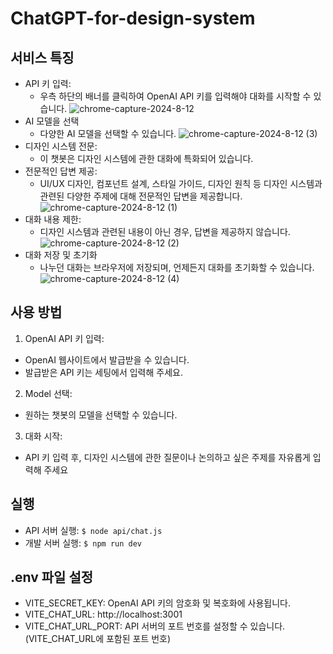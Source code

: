 # ChatGPT-for-design-system

## 서비스 특징
- API 키 입력: 
  - 우측 하단의 배너를 클릭하여 OpenAI API 키를 입력해야 대화를 시작할 수 있습니다.
    ![chrome-capture-2024-8-12](https://github.com/user-attachments/assets/5a4302e2-bbfe-4260-943c-c65777cf83e2)
- AI 모델을 선택
  - 다양한 AI 모델을 선택할 수 있습니다.
    ![chrome-capture-2024-8-12 (3)](https://github.com/user-attachments/assets/2d5c81e6-ba0b-4471-a5df-3a2f029c406d)
- 디자인 시스템 전문:
  - 이 챗봇은 디자인 시스템에 관한 대화에 특화되어 있습니다.
- 전문적인 답변 제공: 
  - UI/UX 디자인, 컴포넌트 설계, 스타일 가이드, 디자인 원칙 등 디자인 시스템과 관련된 다양한 주제에 대해 전문적인 답변을 제공합니다.
  ![chrome-capture-2024-8-12 (1)](https://github.com/user-attachments/assets/b42a4bd4-8af6-422c-82b3-9f69e6be2f8f)
- 대화 내용 제한: 
  - 디자인 시스템과 관련된 내용이 아닌 경우, 답변을 제공하지 않습니다.
  ![chrome-capture-2024-8-12 (2)](https://github.com/user-attachments/assets/672d89e2-c0fb-4caf-9ea2-04fd1fdef16b)
- 대화 저장 및 초기화
  - 나누던 대화는 브라우저에 저장되며, 언제든지 대화를 초기화할 수 있습니다.
  ![chrome-capture-2024-8-12 (4)](https://github.com/user-attachments/assets/90349205-be3d-48c9-b331-d2445fb39512)

## 사용 방법
1. OpenAI API 키 입력:
- OpenAI 웹사이트에서 발급받을 수 있습니다.
- 발급받은 API 키는 세팅에서 입력해 주세요.
2. Model 선택:
- 원하는 챗봇의 모델을 선택할 수 있습니다.
3. 대화 시작:
- API 키 입력 후, 디자인 시스템에 관한 질문이나 논의하고 싶은 주제를 자유롭게 입력해 주세요

## 실행
- API 서버 실행: `$ node api/chat.js`
- 개발 서버 실행: `$ npm run dev`

## .env 파일 설정
- VITE_SECRET_KEY: OpenAI API 키의 암호화 및 복호화에 사용됩니다.
- VITE_CHAT_URL: http://localhost:3001
- VITE_CHAT_URL_PORT: API 서버의 포트 번호를 설정할 수 있습니다. (VITE_CHAT_URL에 포함된 포트 번호)